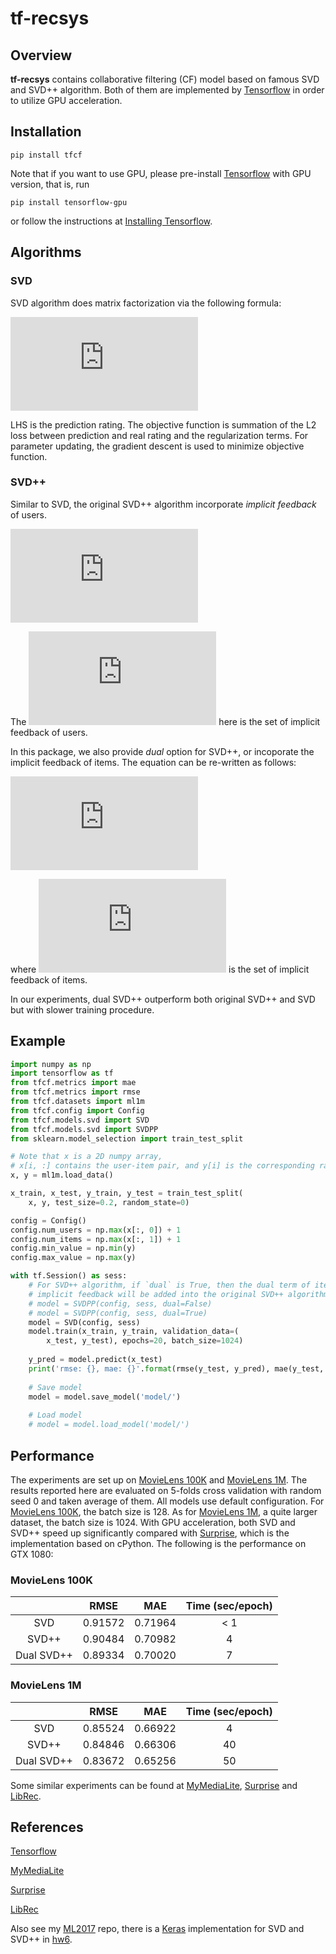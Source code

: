 # tf-recsys

## Overview
**tf-recsys** contains collaborative filtering (CF) model based on famous SVD and SVD++ algorithm. Both of them are implemented by [Tensorflow][Tensorflow] in order to utilize GPU acceleration.


## Installation

```
pip install tfcf
```

Note that if you want to use GPU, please pre-install [Tensorflow][Tensorflow] with GPU version, that is, run
```
pip install tensorflow-gpu
```
or follow the instructions at [Installing Tensorflow](https://www.tensorflow.org/install/).

## Algorithms

### SVD

SVD algorithm does matrix factorization via the following formula:

![SVD](http://latex.codecogs.com/gif.latex?r_%7Bui%7D%20%3D%20%5Cmu%20&plus;%20b_u%20&plus;%20b_i%20&plus;%20p_u%20q_i)

LHS is the prediction rating. The objective function is summation of the L2 loss between prediction and real rating and the regularization terms. For parameter updating, the gradient descent is used to minimize objective function.

### SVD++

Similar to SVD, the original SVD++ algorithm incorporate *implicit feedback* of users.

![SVD++](http://latex.codecogs.com/gif.latex?r_%7Bui%7D%20%3D%20%5Cmu%20&plus;%20b_u%20&plus;%20b_i%20&plus;%20%28p_u%20&plus;%20%5Cfrac%7B1%7D%7B%5Csqrt%7B%7CN%28u%29%7C%7D%7D%20%5Csum_%7Bj%20%5Cin%20N%28u%29%7D%20y_j%29%20q_i)

The ![implicit feedback of user](http://latex.codecogs.com/gif.latex?N%28u%29) here is the set of implicit feedback of users.

In this package, we also provide *dual* option for SVD++, or incoporate the implicit feedback of items. The equation can be re-written as follows:

![dual SVD++](http://latex.codecogs.com/gif.latex?r_%7Bui%7D%20%3D%20%5Cmu%20&plus;%20b_u%20&plus;%20b_i%20&plus;%20%28p_u%20&plus;%20%5Cfrac%7B1%7D%7B%5Csqrt%7B%7CN%28u%29%7C%7D%7D%20%5Csum_%7Bj%20%5Cin%20N%28u%29%7D%20y_j%29%20%28q_i%20&plus;%20%5Cfrac%7B1%7D%7B%5Csqrt%7B%7CH%28i%29%7C%7D%7D%20%5Csum_%7Bj%20%5Cin%20H%28i%29%7D%20g_j%29)

where ![implicit feedback of item](http://latex.codecogs.com/gif.latex?H%28i%29) is the set of implicit feedback of items.

In our experiments, dual SVD++ outperform both original SVD++ and SVD but with slower training procedure.

## Example

```python
import numpy as np
import tensorflow as tf
from tfcf.metrics import mae
from tfcf.metrics import rmse
from tfcf.datasets import ml1m
from tfcf.config import Config
from tfcf.models.svd import SVD
from tfcf.models.svd import SVDPP
from sklearn.model_selection import train_test_split

# Note that x is a 2D numpy array, 
# x[i, :] contains the user-item pair, and y[i] is the corresponding rating.
x, y = ml1m.load_data()

x_train, x_test, y_train, y_test = train_test_split(
    x, y, test_size=0.2, random_state=0)

config = Config()
config.num_users = np.max(x[:, 0]) + 1
config.num_items = np.max(x[:, 1]) + 1
config.min_value = np.min(y)
config.max_value = np.max(y)

with tf.Session() as sess:
    # For SVD++ algorithm, if `dual` is True, then the dual term of items' 
    # implicit feedback will be added into the original SVD++ algorithm.
    # model = SVDPP(config, sess, dual=False)
    # model = SVDPP(config, sess, dual=True)
    model = SVD(config, sess)
    model.train(x_train, y_train, validation_data=(
        x_test, y_test), epochs=20, batch_size=1024)
        
    y_pred = model.predict(x_test)
    print('rmse: {}, mae: {}'.format(rmse(y_test, y_pred), mae(y_test, y_pred)))
        
    # Save model
    model = model.save_model('model/')
    
    # Load model
    # model = model.load_model('model/')

```

## Performance

The experiments are set up on [MovieLens 100K][MovieLens100K] and [MovieLens 1M][MovieLens1M]. The results reported here are evaluated on 5-folds cross validation with random seed 0 and taken average of them. All models use default configuration. For [MovieLens 100K][MovieLens100K], the batch size is 128. As for [MovieLens 1M][MovieLens1M], a quite larger dataset, the batch size is 1024. With GPU acceleration, both SVD and SVD++ speed up significantly compared with [Surprise][Surprise], which is the implementation based on cPython. The following is the performance on GTX 1080:

### MovieLens 100K

|            |   RMSE  |   MAE   | Time (sec/epoch) |
|:----------:|:-------:|:-------:|:----------------:|
|     SVD    | 0.91572 | 0.71964 |        < 1       |
|    SVD++   | 0.90484 | 0.70982 |         4        |
| Dual SVD++ | 0.89334 | 0.70020 |         7        |

### MovieLens 1M
|            |   RMSE  |   MAE   | Time (sec/epoch) |
|:----------:|:-------:|:-------:|:----------------:|
|     SVD    | 0.85524 | 0.66922 |         4        |
|    SVD++   | 0.84846 | 0.66306 |        40        |
| Dual SVD++ | 0.83672 | 0.65256 |        50        |

Some similar experiments can be found at [MyMediaLite][MyMediaLite], [Surprise][Surprise] and [LibRec][LibRec].


## References
[Tensorflow][Tensorflow]

[MyMediaLite][MyMediaLite]

[Surprise][Surprise]

[LibRec][LibRec]

Also see my [ML2017][ML2017] repo, there is a [Keras][Keras] implementation for SVD and SVD++ in [hw6][hw6].

[MovieLens100K]: https://grouplens.org/datasets/movielens/100k/
[MovieLens1M]: https://grouplens.org/datasets/movielens/1m/
[LibRec]: https://www.librec.net/release/v1.3/example.html
[Tensorflow]: https://www.tensorflow.org/
[Keras]: https://keras.io/
[MyMediaLite]: http://www.mymedialite.net/examples/datasets.html
[Surprise]: https://github.com/NicolasHug/Surprise
[ML2017]: https://github.com/WindQAQ/ML2017
[hw6]: https://github.com/WindQAQ/ML2017/blob/master/hw6/train.py
